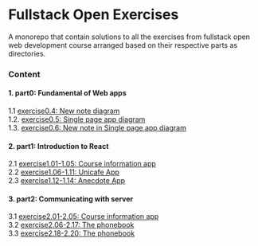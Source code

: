 # Fullstack Open Exercises

A monorepo that contain solutions to all the exercises from fullstack open web development course arranged based on their respective parts as directories.

### Content

#### 1. part0: Fundamental of Web apps

1.1 [exercise0.4: New note diagram](exercises/part0/exercise0.4)<br>
1.2. [exercise0.5: Single page app diagram](exercises/part0/exercise0.5)<br>
1.3. [exercise0.6: New note in Single page app diagram](exercises/part0/exercise0.6)<br>

#### 2. part1: Introduction to React

2.1 [exercise1.01-1.05: Course information app](exercises/part1/exercise1.01-1.05)<br>
2.2 [exercise1.06-1.11: Unicafe App](exercises/part1/exercise1.06-1.11)<br>
2.3 [exercise1.12-1.14: Anecdote App](exercises/part1/exercise1.12-1.14)<br>

#### 3. part2: Communicating with server

3.1 [exercise2.01-2.05: Course information app](exercises/part2/exercise2.01-2.05)<br>
3.2 [exercise2.06-2.17: The phonebook](exercises/part2/exercise2.06-2.17)<br>
3.3 [exercise2.18-2.20: The phonebook](exercises/part2/exercise2.18-2.20)<br>
